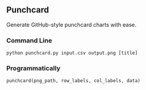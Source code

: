 ## Punchcard

Generate GitHub-style punchcard charts with ease.

### Command Line

    python punchcard.py input.csv output.png [title]

### Programmatically

    punchcard(png_path, row_labels, col_labels, data)
